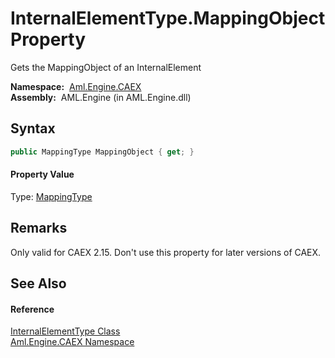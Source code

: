 InternalElementType.MappingObject Property
==========================================
Gets the MappingObject of an InternalElement

  **Namespace:**  [Aml.Engine.CAEX][1]  
  **Assembly:**  AML.Engine (in AML.Engine.dll)

Syntax
------

```csharp
public MappingType MappingObject { get; }
```

#### Property Value
Type: [MappingType][2]

Remarks
-------
 Only valid for CAEX 2.15. Don't use this property for later versions of CAEX. 

See Also
--------

#### Reference
[InternalElementType Class][3]  
[Aml.Engine.CAEX Namespace][1]  

[1]: ../README.md
[2]: ../MappingType/README.md
[3]: README.md
[4]: https://www.automationml.org
[5]: ../../icons/logoShade.png